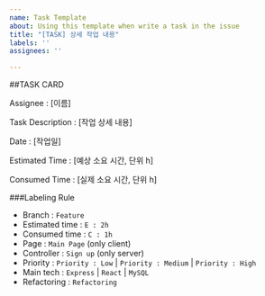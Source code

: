 ```yaml
---
name: Task Template
about: Using this template when write a task in the issue
title: "[TASK] 상세 작업 내용"
labels: ''
assignees: ''

---
```


##TASK CARD

Assignee : [이름]

Task Description : [작업 상세 내용]

Date : [작업일]

Estimated Time : [예상 소요 시간, 단위 h]
 
Consumed Time : [실제 소요 시간, 단위 h]


###Labeling Rule
- Branch : `Feature`
- Estimated time : `E : 2h`
- Consumed time : `C : 1h`
- Page : `Main Page` (only client) 
- Controller : `Sign up` (only server)
- Priority : `Priority : Low` | `Priority : Medium` | `Priority : High`
- Main tech : `Express` | `React` | `MySQL`
- Refactoring : `Refactoring`
